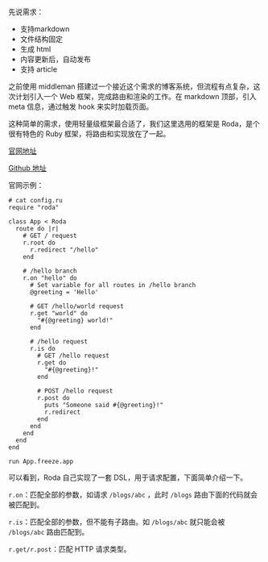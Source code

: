 先说需求：

- 支持markdown
- 文件结构固定
- 生成 html
- 内容更新后，自动发布
- 支持 article



之前使用 middleman 搭建过一个接近这个需求的博客系统，但流程有点复杂，这次计划引入一个 Web 框架，完成路由和渲染的工作。在 markdown 顶部，引入 meta 信息，通过触发 hook 来实时加载页面。



这种简单的需求，使用轻量级框架最合适了，我们这里选用的框架是 Roda，是个很有特色的 Ruby 框架，将路由和实现放在了一起。



[官网地址](roda.jeremyevans.net)

[Github 地址](https://github.com/jeremyevans/roda)



官网示例：



```
# cat config.ru
require "roda"

class App < Roda
  route do |r|
    # GET / request
    r.root do
      r.redirect "/hello"
    end

    # /hello branch
    r.on "hello" do
      # Set variable for all routes in /hello branch
      @greeting = 'Hello'

      # GET /hello/world request
      r.get "world" do
        "#{@greeting} world!"
      end

      # /hello request
      r.is do
        # GET /hello request
        r.get do
          "#{@greeting}!"
        end

        # POST /hello request
        r.post do
          puts "Someone said #{@greeting}!"
          r.redirect
        end
      end
    end
  end
end

run App.freeze.app
```



可以看到，Roda 自己实现了一套 DSL，用于请求配置，下面简单介绍一下。



`r.on`：匹配全部的参数，如请求 `/blogs/abc` ，此时 `/blogs` 路由下面的代码就会被匹配到。

`r.is`：匹配全部的参数，但不能有子路由。如 `/blogs/abc` 就只能会被 `/blogs/abc` 路由匹配到。

`r.get/r.post`：匹配 HTTP 请求类型。









